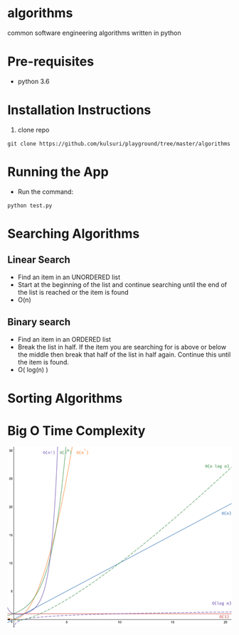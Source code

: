 # algorithms
common software engineering algorithms written in python

# Pre-requisites
- python 3.6

# Installation Instructions
1. clone repo
```
git clone https://github.com/kulsuri/playground/tree/master/algorithms
```

# Running the App
- Run the command:
```
python test.py
```

# Searching Algorithms

## Linear Search
- Find an item in an UNORDERED list
- Start at the beginning of the list and continue searching until the end of the list is reached or the item is found
- O(n)

## Binary search
- Find an item in an ORDERED list
- Break the list in half. If the item you are searching for is above or below the middle then break that half of the list in half again. Continue this until the item is found.
- O( log(n) )

# Sorting Algorithms

# Big O Time Complexity
![Image of Time Complexity Graphs](img\big-o-running-time-complexity.png)